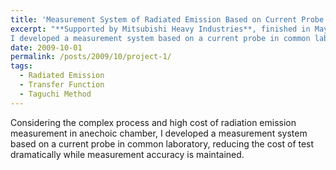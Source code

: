 ```yaml
---
title: 'Measurement System of Radiated Emission Based on Current Probe'
excerpt: "**Supported by Mitsubishi Heavy Industries**, finished in May 2010, EE, Tsinghua University <br><br>Considering the complex process and high cost of radiation emission measurement in anechoic chamber, 
I developed a measurement system based on a current probe in common laboratory, reducing the cost of test dramatically while measurement accuracy is maintained."
date: 2009-10-01
permalink: /posts/2009/10/project-1/
tags:
  - Radiated Emission
  - Transfer Function
  - Taguchi Method
---
```


Considering the complex process and high cost of radiation emission measurement in anechoic chamber, 
I developed a measurement system based on a current probe in common laboratory, reducing the cost of test dramatically while measurement accuracy is maintained.

